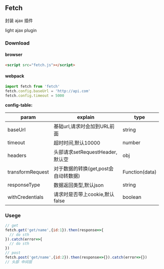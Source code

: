 ## Fetch

封装 ajax 插件

light ajax plugin 

### Download

#### browser
```html
<script src="fetch.js"></script>
```
#### webpack 

```js
import fetch from 'fetch'
fetch.config.baseUrl = 'http://api.com'
fetch.config.timeout = 5000
```
**config-table:**

param | explain | type
------| --------| ----
baseUrl | 基础url,请求时会加到URL前面| string
timeout | 超时时间,默认10000 | number
headers | 头部请求setRequestHeader,默认空| obj 
transformRequest | 对于数据的转换(get,post会自动转数据) |Function(data)
responseType | 数据返回类型,默认json | string
withCredentials | 请求时是否带上cookie,默认false | boolean

### Usege

```js
// get
fetch.get('get/name',{id:1}).then(response=>{
  // do sth
}).catch(error=>{
  // do sth
})
// post
fetch.post('get/name',{id:2}).then(response=>{}).catch(error=>{})
// 头部 中间层
```